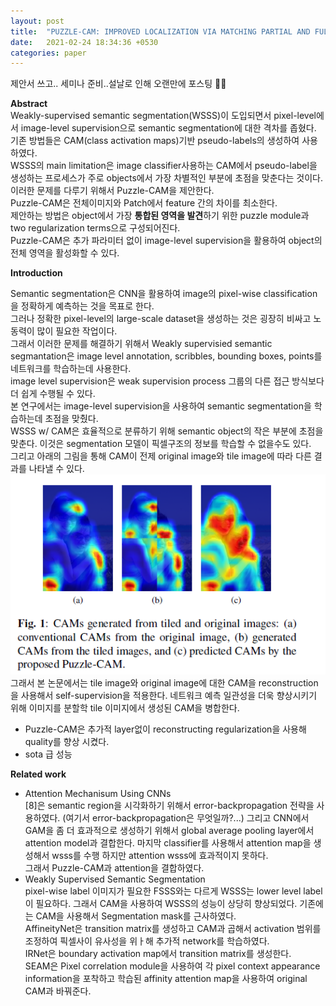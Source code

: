 ```yaml
---
layout: post
title:  "PUZZLE-CAM: IMPROVED LOCALIZATION VIA MATCHING PARTIAL AND FULL FEATURES"
date:   2021-02-24 18:34:36 +0530
categories: paper  
---
```


  

제안서 쓰고.. 세미나 준비..설날로 인해 오랜만에 포스팅 🤪🤪



**Abstract**   
Weakly-supervised semantic segmentation(WSSS)이 도입되면서 pixel-level에서 image-level supervision으로 semantic segmentation에 대한 격차를 좁혔다.  
기존 방법들은 CAM(class activation maps)기반 pseudo-labels의 생성하여 사용하였다.  
WSSS의 main limitation은 image classifier사용하는 CAM에서 pseudo-label을 생성하는 프로세스가 주로 objects에서 가장 차별적인 부분에 초점을 맞춘다는 것이다.  
이러한 문제를 다루기 위해서 Puzzle-CAM을 제안한다.   
Puzzle-CAM은 전체이미지와 Patch에서 feature 간의 차이를 최소한다.   
제안하는 방법은 object에서 가장 **통합된 영역을 발견**하기 위한 puzzle module과 two regularization terms으로 구성되어진다.   
Puzzle-CAM은 추가 파라미터 없이 image-level supervision을 활용하여 object의 전체 영역을 활성화할 수 있다.   

**Introduction**

Semantic segmentation은 CNN을 활용하여 image의 pixel-wise classification을 정확하게 예측하는 것을 목표로 한다.  
그러나 정확한 pixel-level의 large-scale dataset을 생성하는 것은 굉장히 비싸고 노동력이 많이 필요한 작업이다.   
그래서 이러한 문제를 해결하기 위해서 Weakly supervisied semantic segmantation은 image level annotation, scribbles, bounding boxes, points를 네트워크를 학습하는데 사용한다.   
image level supervision은 weak supervision process 그룹의 다른 접근 방식보다 더 쉽게 수행될 수 있다.   
본 연구에서는 image-level supervision을 사용하여 semantic segmentation을 학습하는데 초점을 맞췄다.  
WSSS w/ CAM은 효율적으로 분류하기 위해 semantic object의 작은 부분에 초점을 맞춘다.  이것은 segmentation 모델이 픽셀구조의 정보를 학습할 수 없을수도 있다.   
그리고 아래의 그림을 통해 CAM이 전제 original  image와 tile image에 따라  다른 결과를 나타낼 수 있다.    
![img1](\assets\post\post9\img1.png)  
그래서 본 논문에서는  tile image와 original image에 대한 CAM을 reconstruction을 사용해서 self-supervision을 적용한다.  네트워크 예측 일관성을 더욱 향상시키기 위해 이미지를 분할학 tile 이미지에서 생성된 CAM을 병합한다.  

* Puzzle-CAM은 추가적 layer없이 reconstructing regularization을 사용해 quality를 향상 시켰다.  
* sota 급 성능 



**Related work**

* Attention Mechanisum Using CNNs  
  [8]은 semantic region을 시각화하기 위해서 error-backpropagation 전략을 사용하였다. (여기서 error-backpropagation은 무엇일까?...)   그리고 CNN에서 GAM을 좀 더 효과적으로 생성하기 위해서 global average pooling layer에서 attention model과 결합한다.  마지막 classifier를 사용해서 attention map을 생성해서 wsss를 수행  하지만 attention wsss에 효과적이지 못하다.  
  그래서 Puzzle-CAM과 attention을 결합하였다. 
* Weakly Supervised Semantic Segmentation   
  pixel-wise label 이미지가 필요한 FSSS와는 다르게 WSSS는 lower level label이 필요하다. 그래서 CAM을 사용하여 WSSS의 성능이 상당히 향상되었다.  기존에는 CAM을 사용해서 Segmentation mask를 근사하였다.  
  AffineityNet은 transition matrix를 생성하고 CAM과 곱해서 activation 범위를 조정하여 픽셀사이 유사성을 위ㅏ해 추가적 network를 학습하였다.  
  IRNet은 boundary activation map에서 transition matrix를 생성한다.  
  SEAM은 Pixel correlation module을 사용하여 각 pixel context appearance information을 포착하고 학습된 affinity attention map을 사용하여 original CAM과 바꿔준다.  

